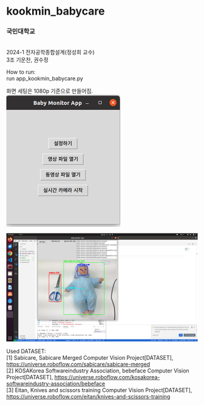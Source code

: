 # kookmin_babycare

<h3>국민대학교</h3><br>
2024-1 전자공학종합설계(정성희 교수)<br>
3조 기운찬, 권수정

How to run:<br>
 run app_kookmin_babycare.py

화면 세팅은 1080p 기준으로 만들어짐.
![alt text](image.png)

![alt text](image-1.png)

Used DATASET:<br>
    [1] Sabicare, Sabicare Merged Computer Vision Project[DATASET], https://universe.roboflow.com/sabicare/sabicare-merged<br>
    [2] KOSAKorea Softwareindustry Association, bebeface Computer Vision Project[DATASET], https://universe.roboflow.com/kosakorea-softwareindustry-association/bebeface<br>
    [3] Eitan, Knives and scissors training Computer Vision Project[DATASET], https://universe.roboflow.com/eitan/knives-and-scissors-training
